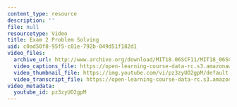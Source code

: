 ```yaml
---
content_type: resource
description: ''
file: null
resourcetype: Video
title: Exam 2 Problem Solving
uid: c0ad50f8-95f5-c01e-792b-049d51f182d1
video_files:
  archive_url: http://www.archive.org/download/MIT18.06SCF11/MIT18_06SC_110607_L1_300k.mp4
  video_captions_file: https://open-learning-course-data-rc.s3.amazonaws.com/18-06sc-linear-algebra-fall-2011/67a71bb469055af18ddd510d052fd63d_pz3zyUO2gpM.vtt
  video_thumbnail_file: https://img.youtube.com/vi/pz3zyUO2gpM/default.jpg
  video_transcript_file: https://open-learning-course-data-rc.s3.amazonaws.com/18-06sc-linear-algebra-fall-2011/5f06b9f8e7abd36c1e160e881635d904_pz3zyUO2gpM.pdf
video_metadata:
  youtube_id: pz3zyUO2gpM
---
```

